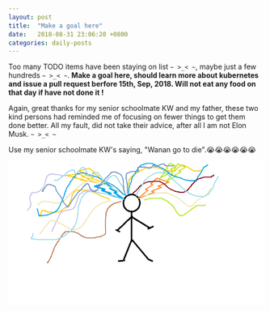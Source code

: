 ```yaml
---
layout: post
title:  "Make a goal here"
date:   2018-08-31 23:06:20 +0800
categories: daily-posts
---
```


Too many TODO items have been staying on list ```~ >_< ~```, maybe just a few hundreds ```~ >_< ~```. **Make a goal here, should learn more about kubernetes and issue a pull request berfore 15th, Sep, 2018. Will not eat any food on that day if have not done it !**

Again, great thanks for my senior schoolmate KW and my father, these two kind persons had reminded me of focusing on fewer things to get them done better. All my fault, did not take their advice, after all I am not Elon Musk. ```~ >_< ~```

Use my senior schoolmate KW's saying, "Wanan go to die".😭😭😭😭😭😭

![my crazy mind thread](_images/myMindThread.png)